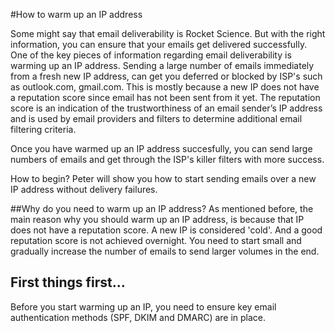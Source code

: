 #How to warm up an IP address

Some might say that email deliverability is Rocket Science. But with the right information,
you can ensure that your emails get delivered successfully. One of the key pieces
of information regarding email deliverability is warming up an IP address. Sending a large number
of emails immediately from a fresh new IP address, can get you deferred or blocked by ISP's
such as outlook.com, gmail.com. This is mostly because a new IP does not have a reputation score
since email has not been sent from it yet. The reputation score is an indication of the trustworthiness of
an email sender’s IP address and is used by email providers and filters to determine additional
email filtering criteria.

Once you have warmed up an IP address succesfully, you can send large numbers of emails and get
through the ISP's killer filters with more success.

How to begin? Peter will show you how to start sending emails over a new IP address
without delivery failures.

##Why do you need to warm up an IP address?
As mentioned before, the main reason why you should warm up an IP address, is because that IP
does not have a reputation score. A new IP is considered 'cold'. And a good reputation score is not
achieved overnight. You need to start small and gradually increase the number of emails to
send larger volumes in the end.

## First things first...
Before you start warming up an IP, you need to ensure key email authentication methods (SPF, DKIM and DMARC) are in place.
